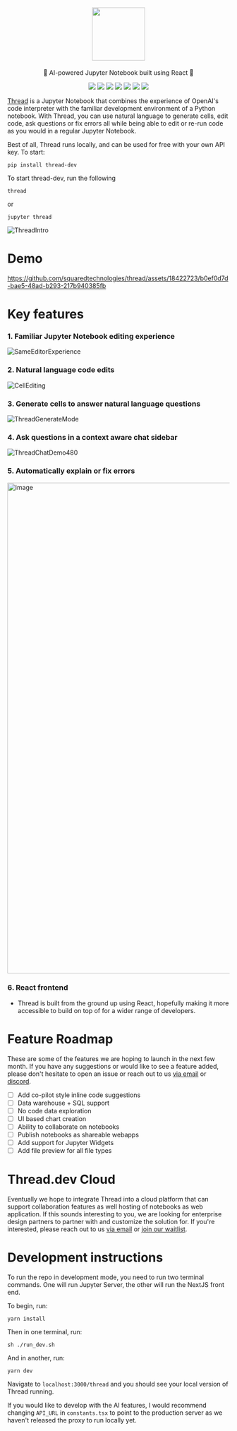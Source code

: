 <!-- DOCTOC SKIP -->

<h1 align="center">
 <a href="https://www.thread.dev">
  <picture>
    <source media="(prefers-color-scheme: dark)" srcset="https://www.thread.dev/favicon.png"/>
    <img height="120" src="https://www.thread.dev/favicon.png"/>
  </picture>
 </a>
 <br />
</h1>
<p align="center">
🧵 AI-powered Jupyter Notebook built using React 🧵
</p>
<p align="center">
  <a href="https://www.thread.dev/"><img src="https://img.shields.io/badge/Website-blue?logo=googlechrome&logoColor=orange"/></a>
  <a href="https://cal.com/ali-shobeiri/30min"><img src="https://img.shields.io/badge/Book%20a%20Call-blue" /></a>
  <a href="mailto:ali@vizlylabs.com"><img src="https://img.shields.io/badge/Email%20Us-brightgreen" /></a>
  <a href="https://discord.gg/ZuHq9hDs2y"><img src="https://img.shields.io/badge/Join%20Discord-7289DA?logo=discord&logoColor=white" /></a>
  <a href="https://github.com/squaredtechnologies/thread/blob/main/LICENSE"><img src="https://img.shields.io/github/license/squaredtechnologies/thread"/></a>
  <a href="https://x.com/ThreadNotebooks"><img src="https://img.shields.io/twitter/follow/ThreadNotebooks?style=social"/></a>
  <a href="https://github.com/squaredtechnologies/thread"><img src="https://img.shields.io/github/stars/squaredtechnologies/thread" /></a>
</p>

[Thread](https://www.thread.dev) is a Jupyter Notebook that combines the experience of OpenAI's code interpreter with the familiar development environment of a Python notebook. With Thread, you can use natural language to generate cells, edit code, ask questions or fix errors all while being able to edit or re-run code as you would in a regular Jupyter Notebook.

Best of all, Thread runs locally, and can be used for free with your own API key. To start:

```
pip install thread-dev
```

To start thread-dev, run the following

```
thread
```

or

```
jupyter thread
```

![ThreadIntro](https://github.com/squaredtechnologies/thread/assets/18422723/ac49e65b-e8f7-4e7b-a349-76cf533178df)

# Demo

https://github.com/squaredtechnologies/thread/assets/18422723/b0ef0d7d-bae5-48ad-b293-217b940385fb

# Key features

### 1. Familiar Jupyter Notebook editing experience

![SameEditorExperience](https://github.com/squaredtechnologies/thread/assets/18422723/7bc86160-bd67-43dd-be86-bbf5360b5837)

### 2. Natural language code edits

![CellEditing](https://github.com/squaredtechnologies/thread/assets/18422723/73061e90-cc81-4bd7-b346-8bb01f5061a5)

### 3. Generate cells to answer natural language questions

![ThreadGenerateMode](https://github.com/squaredtechnologies/thread/assets/18422723/f8a6f2de-4c8d-4eb5-b9a8-2a0bfbd5e740)

### 4. Ask questions in a context aware chat sidebar

![ThreadChatDemo480](https://github.com/squaredtechnologies/thread/assets/18422723/a152550b-ede4-497b-9d48-bdff2f7ee7e4)

### 5. Automatically explain or fix errors
<img width="1112" alt="image" src="https://github.com/squaredtechnologies/thread/assets/18422723/93a16931-4236-4ab0-b5b5-673100af2ca0">

### 6. React frontend

-   Thread is built from the ground up using React, hopefully making it more accessible to build on top of for a wider range of developers.

# Feature Roadmap

These are some of the features we are hoping to launch in the next few month. If you have any suggestions or would like to see a feature added, please don't hesitate to open an issue or reach out to us [via email](mailto:ali@vizlylabs.com) or [discord](https://discord.gg/ZuHq9hDs2y).

-   [ ] Add co-pilot style inline code suggestions
-   [ ] Data warehouse + SQL support
-   [ ] No code data exploration
-   [ ] UI based chart creation
-   [ ] Ability to collaborate on notebooks
-   [ ] Publish notebooks as shareable webapps
-   [ ] Add support for Jupyter Widgets
-   [ ] Add file preview for all file types

# Thread.dev Cloud

Eventually we hope to integrate Thread into a cloud platform that can support collaboration features as well hosting of notebooks as web application. If this sounds interesting to you, we are looking for enterprise design partners to partner with and customize the solution for. If you're interested, please reach out to us [via email](mailto:ali@vizlylabs.com) or [join our waitlist](https://waitlist.thread.dev).

# Development instructions

To run the repo in development mode, you need to run two terminal commands. One will run Jupyter Server, the other will run the NextJS front end.

To begin, run:

```
yarn install
```

Then in one terminal, run:

```
sh ./run_dev.sh
```

And in another, run:

```
yarn dev
```

Navigate to `localhost:3000/thread` and you should see your local version of Thread running.

If you would like to develop with the AI features, I would recommend changing `API_URL` in `constants.tsx` to point to the production server as we haven't released the proxy to run locally yet.
